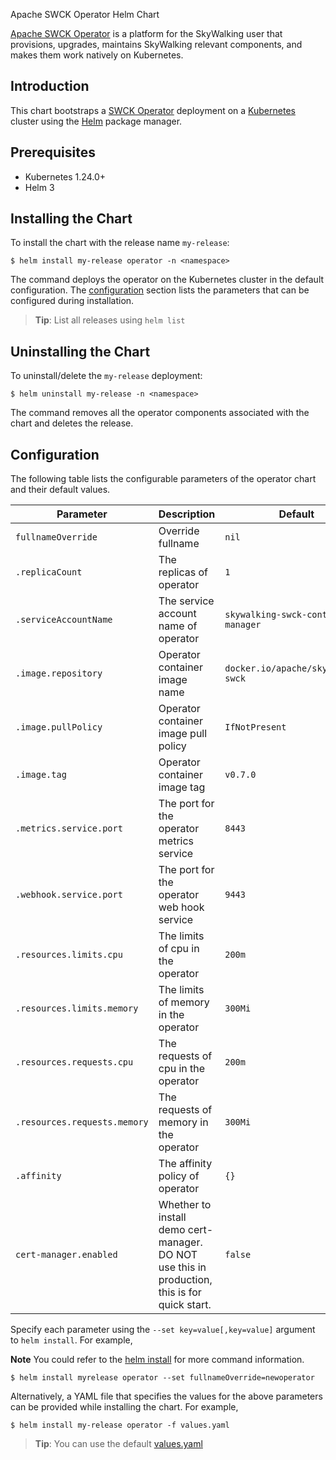 Apache SWCK Operator Helm Chart

[Apache SWCK Operator](https://github.com/apache/skywalking-swck/tree/master/operator) is a platform for the SkyWalking user that provisions, upgrades, maintains SkyWalking relevant components, and makes them work natively on Kubernetes.

## Introduction

This chart bootstraps a [SWCK Operator](https://github.com/apache/skywalking-swck/blob/master/docs/operator.md) deployment on a [Kubernetes](http://kubernetes.io) cluster using the [Helm](https://helm.sh) package manager.

## Prerequisites

 - Kubernetes 1.24.0+ 
 - Helm 3

## Installing the Chart

To install the chart with the release name `my-release`:

```shell
$ helm install my-release operator -n <namespace>
```

The command deploys the operator on the Kubernetes cluster in the default configuration. The [configuration](#configuration) section lists the parameters that can be configured during installation.

> **Tip**: List all releases using `helm list`

## Uninstalling the Chart

To uninstall/delete the `my-release` deployment:

```shell
$ helm uninstall my-release -n <namespace>
```

The command removes all the operator components associated with the chart and deletes the release.

## Configuration

The following table lists the configurable parameters of the operator chart and their default values.

| Parameter                    | Description                                                                                                                  | Default                              |
|------------------------------|------------------------------------------------------------------------------------------------------------------------------|--------------------------------------|
| `fullnameOverride`           | Override fullname                                                                                                            | `nil`                                |
| `.replicaCount`              | The replicas of operator                                                                                                     | `1`                                  |
| `.serviceAccountName`        | The service account name of operator                                                                                         | `skywalking-swck-controller-manager` |
| `.image.repository`          | Operator container image name                                                                                                | `docker.io/apache/skywalking-swck`   |
| `.image.pullPolicy`          | Operator container image pull policy                                                                                         | `IfNotPresent`                       |
| `.image.tag`                 | Operator container image tag                                                                                                 | `v0.7.0`                             |
| `.metrics.service.port`      | The port for the operator metrics service                                                                                    | `8443`                               |
| `.webhook.service.port`      | The port for the operator web hook service                                                                                   | `9443`                               |
| `.resources.limits.cpu`      | The limits of cpu in the operator                                                                                            | `200m`                               |
| `.resources.limits.memory`   | The limits of memory in the operator                                                                                         | `300Mi`                              |
| `.resources.requests.cpu`    | The requests of cpu in the operator                                                                                          | `200m`                               |
| `.resources.requests.memory` | The requests of memory in the operator                                                                                       | `300Mi`                              |
| `.affinity`                  | The affinity policy of operator                                                                                              | `{}`                                 |
| `cert-manager.enabled`        | Whether to install demo cert-manager. DO NOT use this in production, this is for quick start.                               | `false`                              |

Specify each parameter using the `--set key=value[,key=value]` argument to `helm install`. For example,

**Note** You could refer to the [helm install](https://helm.sh/docs/helm/helm_install/) for more command information.

```console
$ helm install myrelease operator --set fullnameOverride=newoperator
```

Alternatively, a YAML file that specifies the values for the above parameters can be provided while installing the chart. For example,

```console
$ helm install my-release operator -f values.yaml
```

> **Tip**: You can use the default [values.yaml](values.yaml)
